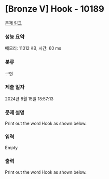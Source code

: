 # [Bronze V] Hook - 10189 

[문제 링크](https://www.acmicpc.net/problem/10189) 

### 성능 요약

메모리: 11312 KB, 시간: 60 ms

### 분류

구현

### 제출 일자

2024년 8월 15일 18:57:13

### 문제 설명

<p>Print out the word Hook as shown below.</p>

### 입력 

 Empty

### 출력 

 <p>Print out the word Hook as shown below.</p>

